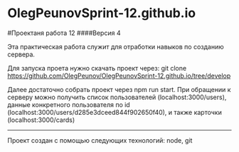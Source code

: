 # OlegPeunovSprint-12.github.io

#Проектаня работа 12
####Версия 4  

Эта практическая работа служит для отработки навыков по созданию сервера.


Для запуска проета нужно скачать проект через: git clone https://github.com/OlegPeunov/OlegPeunovSprint-12.github.io/tree/develop

Далее достаточно собрать проект через npm run start. При обращении к серверу можно получить список пользователей (localhost:3000/users), данные конкретного пользователя по id (localhost:3000/users/d285e3dceed844f902650f40), и также карточки (localhost:3000/cards)




***
Проект создан с помощью следующих технологий: node, git
